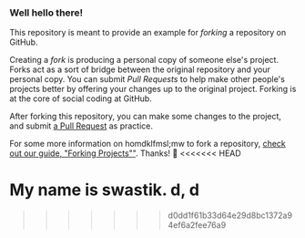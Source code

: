 ### Well hello there!

This repository is meant to provide an example for *forking* a repository on GitHub.

Creating a *fork* is producing a personal copy of someone else's project. Forks act as a sort of bridge between the original repository and your personal copy. You can submit *Pull Requests* to help make other people's projects better by offering your changes up to the original project. Forking is at the core of social coding at GitHub.

After forking this repository, you can make some changes to the project, and submit [a Pull Request](https://github.com/octocat/Spoon-Knife/pulls) as practice.

For some more information on homdklfmsl;mw to fork a repository, [check out our guide, "Forking Projects""](http://guides.github.com/overviews/forking/). Thanks! :sparkling_heart:
<<<<<<< HEAD

My name is swastik. d, d
=======
>>>>>>> d0dd1f61b33d64e29d8bc1372a94ef6a2fee76a9
